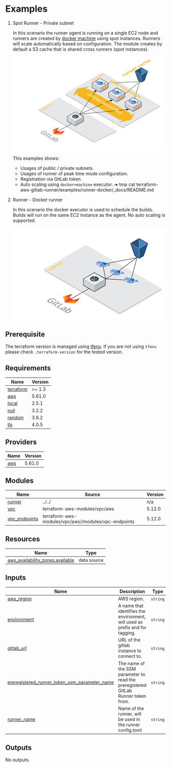 # Examples
1. Spot Runner - Private subnet

    In this scenario the runner agent is running on a single EC2 node and runners are created by [docker machine](https://docs.gitlab.com/runner/configuration/autoscale.html)
    using spot instances. Runners will scale automatically based on configuration. The module creates by default a S3 cache
    that is shared cross runners (spot instances).

    ![runners-default](https://github.com/cattle-ops/terraform-aws-gitlab-runner/raw/main/assets/images/runner-default.png)

    This examples shows:

    - Usages of public / private subnets.
    - Usages of runner of peak time mode configuration.
    - Registration via GitLab token.
    - Auto scaling using `docker+machine` executor. ➜ tmp cat terraform-aws-gitlab-runner/examples/runner-docker/\_docs/README.md

2. Runner - Docker runner

    In this scenario the docker executor is used to schedule the builds. Builds will run on the same EC2 instance as the
    agent. No auto scaling is supported.

    ![runners-docker](https://github.com/cattle-ops/terraform-aws-gitlab-runner/raw/main/assets/images/runner-docker.png)

## Prerequisite

The terraform version is managed using [tfenv](https://github.com/Zordrak/tfenv). If you are not using `tfenv` please
check `.terraform-version` for the tested version.

<!-- markdownlint-disable -->
<!-- cSpell:disable -->
<!-- markdown-link-check-disable -->

<!-- BEGIN_TF_DOCS -->
## Requirements

| Name | Version |
|------|---------|
| <a name="requirement_terraform"></a> [terraform](#requirement\_terraform) | >= 1.3 |
| <a name="requirement_aws"></a> [aws](#requirement\_aws) | 5.61.0 |
| <a name="requirement_local"></a> [local](#requirement\_local) | 2.5.1 |
| <a name="requirement_null"></a> [null](#requirement\_null) | 3.2.2 |
| <a name="requirement_random"></a> [random](#requirement\_random) | 3.6.2 |
| <a name="requirement_tls"></a> [tls](#requirement\_tls) | 4.0.5 |

## Providers

| Name | Version |
|------|---------|
| <a name="provider_aws"></a> [aws](#provider\_aws) | 5.61.0 |

## Modules

| Name | Source | Version |
|------|--------|---------|
| <a name="module_runner"></a> [runner](#module\_runner) | ../../ | n/a |
| <a name="module_vpc"></a> [vpc](#module\_vpc) | terraform-aws-modules/vpc/aws | 5.12.0 |
| <a name="module_vpc_endpoints"></a> [vpc\_endpoints](#module\_vpc\_endpoints) | terraform-aws-modules/vpc/aws//modules/vpc-endpoints | 5.12.0 |

## Resources

| Name | Type |
|------|------|
| [aws_availability_zones.available](https://registry.terraform.io/providers/hashicorp/aws/5.61.0/docs/data-sources/availability_zones) | data source |

## Inputs

| Name | Description | Type | Default | Required |
|------|-------------|------|---------|:--------:|
| <a name="input_aws_region"></a> [aws\_region](#input\_aws\_region) | AWS region. | `string` | `"eu-west-1"` | no |
| <a name="input_environment"></a> [environment](#input\_environment) | A name that identifies the environment, will used as prefix and for tagging. | `string` | `"runners-docker"` | no |
| <a name="input_gitlab_url"></a> [gitlab\_url](#input\_gitlab\_url) | URL of the gitlab instance to connect to. | `string` | `"https://gitlab.com"` | no |
| <a name="input_preregistered_runner_token_ssm_parameter_name"></a> [preregistered\_runner\_token\_ssm\_parameter\_name](#input\_preregistered\_runner\_token\_ssm\_parameter\_name) | The name of the SSM parameter to read the preregistered GitLab Runner token from. | `string` | n/a | yes |
| <a name="input_runner_name"></a> [runner\_name](#input\_runner\_name) | Name of the runner, will be used in the runner config.toml | `string` | `"docker"` | no |

## Outputs

No outputs.
<!-- END_TF_DOCS -->
